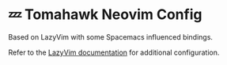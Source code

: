# 💤 Tomahawk Neovim Config

Based on LazyVim with some Spacemacs influenced bindings.

Refer to the [LazyVim documentation](https://lazyvim.github.io/installation) for additional configuration.
